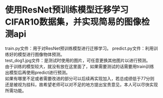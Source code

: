 # 使用ResNet预训练模型迁移学习CIFAR10数据集，并实现简易的图像检测api
train.py文件：用于对ResNet预训练模型进行迁移学习。
predict.py文件：利用训练好的模型进行图像物体预测。<br>
test_dog1.jpg文件：是测试时使用的图片，可任意更换其他图片以进行预测。<br>
由于训练的模型较大，就没有放在这里面了，如果需要测试的话需要用train训练出模型后再使用predict进行预测。<br>
如果有哪里不足或者需要改进的部分可以后续再实现加入，若总成绩低于77分则还是被视为挂科，故希望老师可以对不足的地方提出宝贵意见，本人可以尽快实现所需功能。
